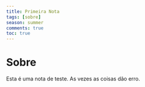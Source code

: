 ```yaml
---
title: Primeira Nota
tags: [sobre]
season: summer
comments: true
toc: true
---
```

# Sobre
Esta é uma nota de teste. As vezes as coisas dão erro.